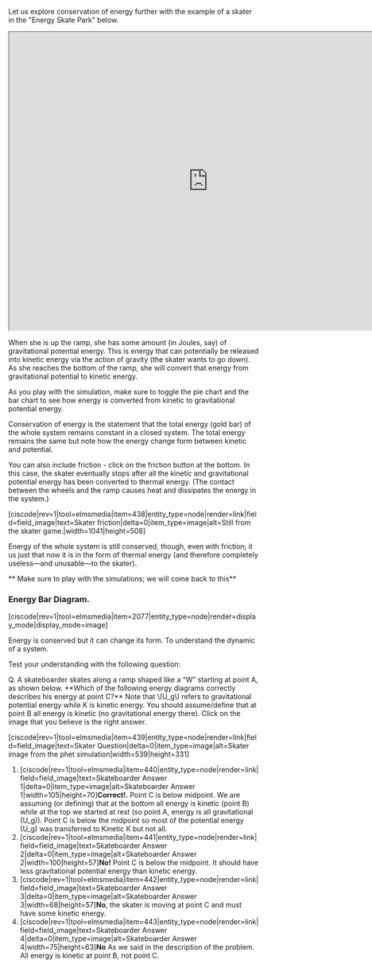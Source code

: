 Let us explore conservation of energy further with the example of a skater in the "Energy Skate Park" below. 

 <iframe src="https://phet.colorado.edu/sims/html/energy-skate-park-basics/latest/energy-skate-park-basics_en.html" width="800" height="600" scrolling="no" allowfullscreen></iframe>
 
When she is up the ramp, she has some amount (in Joules, say) of gravitational potential energy. This is energy that can potentially be released into kinetic energy via the action of gravity (the skater wants to go down). As she reaches the bottom of the ramp, she will convert that energy from gravitational potential to kinetic energy. 
 
As you play with the simulation, make sure to toggle the pie chart and the bar chart to see how energy is converted from kinetic to gravitational potential energy.

Conservation of energy is the statement that the total energy (gold bar) of the whole system remains constant in a closed system. The total energy remains the same but note how the energy change form between kinetic and potential.

You can also include friction - click on the friction button at the bottom. In this case, the skater eventually stops after all the kinetic and gravitational potential energy has been converted to thermal energy. (The contact between the wheels and the ramp causes heat and dissipates the energy in the system.)

[ciscode|rev=1|tool=elmsmedia|item=438|entity_type=node|render=link|field=field_image|text=Skater friction|delta=0|item_type=image|alt=Still from the skater game.|width=1041|height=508]

Energy of the whole system is still conserved, though, even with friction; it us just that now it is in the form of thermal energy (and therefore completely useless—and unusable—to the skater).

** Make sure to play with the simulations; we will come back to this** 

### Energy Bar Diagram. 

[ciscode|rev=1|tool=elmsmedia|item=2077|entity_type=node|render=display_mode|display_mode=image]

Energy is conserved but it can change its form. To understand the dynamic of a system. 

Test your understanding with the following question:

<div class="question">Q. A skateboarder skates along a ramp shaped like a “W” starting at point A, as shown below. **Which of the following energy diagrams correctly describes his energy at point C?** Note that \(U_g\) refers to gravitational potential energy while K is kinetic energy. You should assume/define that at point B all energy is kinetic (no gravitational energy there). Click on the image that you believe is the right answer.

[ciscode|rev=1|tool=elmsmedia|item=439|entity_type=node|render=link|field=field_image|text=Skater Question|delta=0|item_type=image|alt=Skater image from the phet simulation|width=539|height=331]

1. [ciscode|rev=1|tool=elmsmedia|item=440|entity_type=node|render=link|field=field_image|text=Skateboarder Answer 1|delta=0|item_type=image|alt=Skateboarder Answer 1|width=105|height=70]**Correct!.** Point C is below midpoint. We are assuming (or defining) that at the bottom all energy is kinetic (point B) while at the top we started at rest (so point A, energy is all gravitational \(U_g\)). Point C is below the midpoint so most of the potential energy \(U_g\) was transferred to Kinetic K but not all.
2. [ciscode|rev=1|tool=elmsmedia|item=441|entity_type=node|render=link|field=field_image|text=Skateboarder Answer 2|delta=0|item_type=image|alt=Skateboarder Answer 2|width=100|height=57]**No!** Point C is below the midpoint. It should have less gravitational potential energy than kinetic energy.
3. [ciscode|rev=1|tool=elmsmedia|item=442|entity_type=node|render=link|field=field_image|text=Skateboarder Answer 3|delta=0|item_type=image|alt=Skateboarder Answer 3|width=68|height=57]**No**, the skater is moving at point C and must have some kinetic energy.
4. [ciscode|rev=1|tool=elmsmedia|item=443|entity_type=node|render=link|field=field_image|text=Skateboarder Answer 4|delta=0|item_type=image|alt=Skateboarder Answer 4|width=75|height=63]**No** As we said in the description of the problem. All energy is kinetic at point B, not point C.

</div>